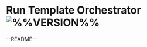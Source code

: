 # Run Template Orchestrator ![%%VERSION%%](https://img.shields.io/badge/VERSION-2e303e?style=for-the-badge)

--README--

